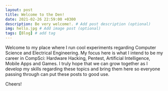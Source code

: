 ```yaml
---
layout: post
title: Welcome to the Den!
date: 2021-02-26 22:59:00 +0300
description: Be very welcome!. # Add post description (optional)
img: hello.jpg # Add image post (optional)
tags: [Blog] # add tag
---
```

Welcome to my place where I run cool experiments regarding Computer Science and Electrical Engineering. My focus here is what I intend to be my career in CompSci: Hardware Hacking, Pentest, Artificial Intelligence, Mobile Apps and Games. I truly hope that we can grow together as I develop my skills regarding these topics and bring them here so everyone passing through can put these posts to good use.

Cheers!